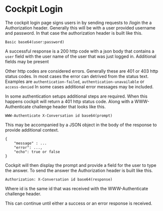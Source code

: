 
Cockpit Login
================================

The cockpit login page signs users in by sending requests to /login the a Authorization header.
Generally this will be with a user provided username and password. In that case the authorization
header is built like this.

```
Basic base64(user:password)
```

A successful response is a 200 http code with a json body that contains a ```user``` field with the user
name of the user that was just logged in. Additional fields may be present

Other http codes are considered errors. Generally these are 401 or 403 http status codes.
In most cases the error can detrived from the status text. Examples are
 ```authentication-failed```, ```authentication-unavailable``` or ```access-denied```
 In some cases additional error messages may be included.

In some authentication setups additional steps are required. When this happens cockpit will
return a 401 http status code. Along with a WWW-Authenticate challenge header that looks like
this.


```
WWW-Authenticate X-Conversation id base64(prompt)
```

This may be accompanied by a JSON object in the body of the response to provide additional context.

```
{
    "message" : ...
    "error": ...,
    "echo": true or false
}
```

Cockpit will then display the prompt and provide a field for the user to type the answer.
To send the answer the Authorization header is built like this.

```
Authorization: X-Conversation id base64(response)
```

Where id is the same id that was received with the WWW-Authenticate challenge header.

This can continue until either a success or an error response is received.
